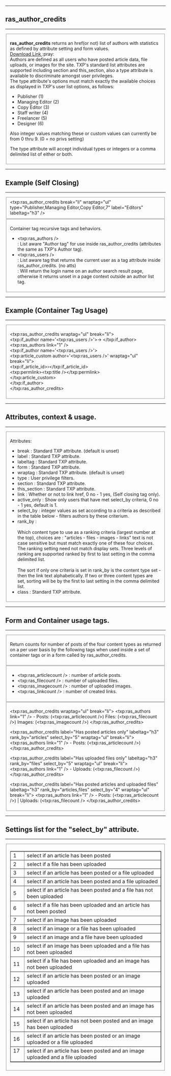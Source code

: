 <div id="helpdiv"><hr /><h2>ras_author_credits</h2><hr />
<fieldset>
<p><strong>ras_author_credits</strong> returns an href(or not) list of authors with statistics as defined by attribute setting and form values.<br />
<a href="http://images.majyk.net/txp/file_download/6/">Download Link </a> :pray: <br />
Authors are defined as all users who have posted article data, file uploads, or images for the site. TXP's standard list attributes are supported including section and this_section, also a type attribute is available to discriminate amongst user privileges. <br />
The type attribute's options must match exactly the available choices as
displayed in TXP's user list options, as follows:</p>

<ul><li>Publisher (1)</li>
    <li>Managing Editor (2)</li>
    <li>Copy Editor (3)</li>
    <li>Staff writer (4)</li>
    <li>Freelancer (5)</li>
    <li>Designer (6)</li>
</ul>

<p>Also integer values matching these or custom values can currently be from 0 thru 9. (0 = no privs setting)</p>
<p>The type attribute will accept individual types or integers or a comma delimited list of either or both.</p>
</fieldset>
<hr /><h2>Example (Self Closing)</h2><hr />
<fieldset>
&lt;txp:ras_author_credits break="li" wraptag="ul" type="Publisher,Managing Editor,Copy Editor,7" label="Editors" labeltag="h3" /&gt;
</fieldset>

<fieldset>
<p>Container tag recursive tags and behaviors.</p>
<ul>
<li>&lt;txp:ras_authors /&gt;<br /> : List aware "Author tag" for use inside ras_author_credits (attributes the same as TXP's Author tag).</li>
<li>&lt;txp:ras_users /&gt;<br /> : List aware tag that returns the current user as a tag attribute inside ras_author_credits. (no atts)<br /> : Will return the login name on an author search result page, otherwise it returns unset in a page context outside an author list tag.</li>
</ul>
</fieldset>
<hr /><h2>Example (Container Tag Usage)</h2><hr />
<fieldset>

&lt;txp:ras_author_credits wraptag="ul" break="li"&gt;<br />
&lt;txp:if_author name='&lt;txp:ras_users /&gt;'&gt;-> &lt;/txp:if_author&gt;<br />
			&lt;txp:ras_authors link="1" /&gt;<br />
			&lt;txp:if_author name='&lt;txp:ras_users /&gt;'&gt;<br />
				&lt;txp:article_custom  author='&lt;txp:ras_users /&gt;' wraptag="ul" break="li"&gt;<br />
					&lt;txp:if_article_id&gt;&rsaquo;&lt;/txp:if_article_id&gt;<br />
					&lt;txp:permlink&gt;&lt;txp:title /&gt;&lt;/txp:permlink&gt;<br />
				&lt;/txp:article_custom&gt;<br />
			&lt;/txp:if_author&gt;<br />
		&lt;/txp:ras_author_credits&gt;
</fieldset>

<hr /><h2>Attributes, context &amp; usage.</h2><hr />
<fieldset>
<p> Attributes:</p>
<ul>
			<li>break : Standard TXP attribute. (default is unset)</li>
			<li>label : Standard TXP attribute.</li>
			<li>labeltag : Standard TXP attribute.</li>
			<li>form : Standard TXP attribute.</li>
			<li>wraptag : Standard TXP attribute. (default is unset)</li>
			<li>type : User privilege filters. </li>
			<li>section : Standard TXP attribute. </li>
			<li>this_section : Standard TXP attribute. </li>
			<li>link : Whether or not to link href, 0 no - 1 yes, (Self closing tag only).</li>
			<li>active_only : Show only users that have met select_by criteria, 0 no - 1 yes, default is 1.</li>
			<li>select_by : integer values as set according to a criteria as described in the table below - filters authors by these criterium.</li>
			<li>rank_by : <br /><br />Which content type to use as a ranking criteria (largest number at the top), choices are : "articles - files - images - links" text is not case sensitive but must match exactly one of these four choices. The ranking setting need not match display sets. Three levels of ranking are supported ranked by first to last setting in the comma delimited list.<br /><br /> The sort if only one criteria is set in rank_by is the content type set - then the link text alphabetically. If two or three content types are set, sorting will be by the first to last setting in the comma delimited list. </li>
			<li>class : Standard TXP attribute.</li>
</ul>
</fieldset>
<hr /><h2>Form and Container usage tags.</h2><hr />
<fieldset><p> Return counts for number of posts of the four content types as returned on a per user basis by the following tags when used inside a set of container tags or in a form called by ras_author_credits.</p></fieldset>
<fieldset>
<ul>
<li>&lt;txp:ras_articlecount /&gt; : number of article posts.</li>
<li>&lt;txp:ras_filecount /&gt; : number of uploaded files.</li>
<li>&lt;txp:ras_imagecount /&gt; : number of uploaded images.</li>
<li>&lt;txp:ras_linkcount /&gt; : number of created links.</li>
</ul>
</fieldset>
<fieldset>


<txp:ras_author_credits wraptag="ul" break="li">
<txp:ras_authors link="1" /> - Posts: (<txp:ras_articlecount />) Files: (<txp:ras_filecount />) Images: (<txp:ras_imagecount />)
</txp:ras_author_credits>

<txp:ras_author_credits label="Has posted articles only" labeltag="h3"
rank_by="articles" select_by="5" wraptag="ul" break="li">
<txp:ras_authors link="1" /> - Posts: (<txp:ras_articlecount />)
</txp:ras_author_credits>

<txp:ras_author_credits label="Has uploaded files only" labeltag="h3"
rank_by="files" select_by="5" wraptag="ul" break="li">
<txp:ras_authors link="1" /> - Uploads: (<txp:ras_filecount />)
</txp:ras_author_credits>

<txp:ras_author_credits label="Has posted articles and uploaded files"
labeltag="h3"  rank_by="articles,files" select_by="4" wraptag="ul" break="li">
<txp:ras_authors link="1" /> - Posts: (<txp:ras_articlecount />) | Uploads:
(<txp:ras_filecount />
</txp:ras_author_credits>

</fieldset>
<hr /><h2> Settings list for the "select_by" attribute. </h2><hr />
<fieldset>

<table cellpadding="2" cellspacing="1" border="1px">
							<tr><td> 1 </td><td> select if an article has been posted </td></tr>
							<tr><td> 2 </td><td> select if a file has been uploaded </td></tr>
							<tr><td> 3 </td><td> select if an article has been posted or a file uploaded </td></tr>
							<tr><td> 4 </td><td> select if an article has been posted and a file uploaded </td></tr>
							<tr><td> 5 </td><td> select if an article has been posted and a file has not been uploaded</td></tr>
							<tr><td> 6 </td><td> select if a file has been uploaded and an article has not been posted </td></tr>
							<tr><td> 7 </td><td> select if an image has been uploaded </td></tr>
							<tr><td> 8 </td><td> select if an image or a file has been uploaded </td></tr>
							<tr><td> 9 </td><td> select if an image and a file have been uploaded </td></tr>
							<tr><td> 10 </td><td> select if an image has been uploaded and a file has not been uploaded </td></tr>
							<tr><td> 11 </td><td> select if a file has been uploaded and an image has not been uploaded </td></tr>
							<tr><td> 12 </td><td> select if an article has been posted or an image uploaded </td></tr>
							<tr><td> 13 </td><td> select if an article has been posted and an image uploaded </td></tr>
							<tr><td> 14 </td><td> select if an article has been posted and an image has not been uploaded </td></tr>
							<tr><td> 15 </td><td> select if an article has not been posted and an image has been uploaded </td></tr>
							<tr><td> 16 </td><td> select if an article has been posted or an image uploaded or a file uploaded </td></tr>
							<tr><td> 17 &nbsp;</td><td> select if an article has been posted and an image uploaded and a file uploaded </td></tr>
							</table>
</fieldset>
</div>
